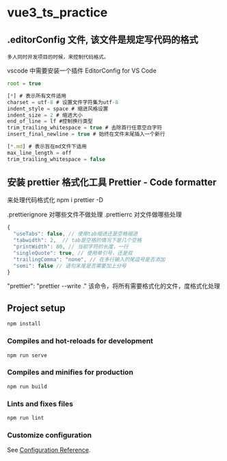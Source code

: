 # vue3_ts_practice

## .editorConfig 文件, 该文件是规定写代码的格式

```
多人同时开发项目的时候，来控制代码格式。
```

vscode 中需要安装一个插件 EditorConfig for VS Code

```js
root = true

[*] # 表示所有文件适用
charset = utf-8 # 设置文件字符集为utf-8
indent_style = space # 缩进风格设置
indent_size = 2 # 缩进大小
end_of_line = lf #控制换行类型
trim_trailing_whitespace = true # 去除首行任意空白字符
insert_final_newline = true # 始终在文件末尾插入一个新行

[*.md] # 表示旨在md文件下适用
max_line_length = off
trim_trailing_whitespace = false

```

## 安装 prettier 格式化工具 Prettier - Code formatter

来处理代码格式化
npm i prettier -D

.prettierignore 对哪些文件不做处理
.prettierrc 对文件做哪些处理

```js
{
  "useTabs": false, // 使用tab缩进还是空格缩进
  "tabwidth": 2,  // tab是空格的情况下是几个空格
  "printWidth": 80, // 当前字符的长度，一行
  "singleQuote": true, // 使用单引号，还是双
  "trailingComma": "none", // 在多行输入的尾逗号是否添加
  "semi": false // 语句末尾是否需要加上分号
}


```

"prettier": "prettier --write ." 该命令，将所有需要格式化的文件，度格式化处理

## Project setup

```
npm install
```

### Compiles and hot-reloads for development

```
npm run serve
```

### Compiles and minifies for production

```
npm run build
```

### Lints and fixes files

```
npm run lint
```

### Customize configuration

See [Configuration Reference](https://cli.vuejs.org/config/).
